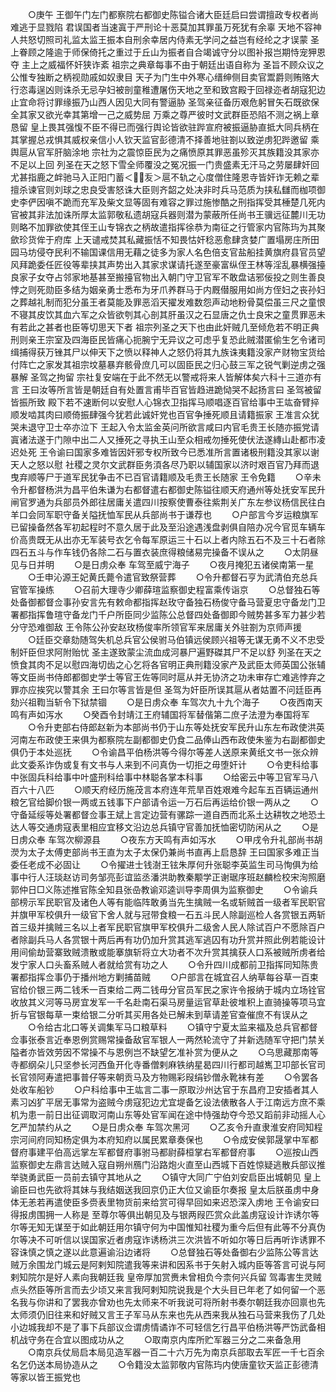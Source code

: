 <!-- { "loadSidebar": true } -->
　　○庚午  王御午门左门都察院右都御史陈镒合诸大臣廷启曰尝谓擅政专权者尚难逃于显戮陷  君误国者当速寘于严刑论十恶莫加其罪虽万死犹有余辜  天地不容神人共怒切照司礼监太监王振本自刑余幸居内侍素无学问之益岂有经纶之才误蒙  圣上眷顾之隆逾于师保倚托之重过于丘山为振者自合竭诚守分以图补报岂期恃宠狎恩夺  主上之威福怀奸狭诈紊  祖宗之典章每事不由于朝廷出语自称为  圣旨不顾众议之公惟专独断之柄视勋戚如奴隶目  天子为门生中外寒心缙绅侧目卖官鬻爵则贿赂大行恣毒逞凶则诛杀无忌孕妇被剖童稚遭屠伤天地之至和致宫殿于回禄迩者胡寇犯边止宜命将讨罪缘振乃山西人因见大同有警逼胁  圣驾亲征备历艰危躬冒矢石既欲保全其家又欲光幸其第增一己之威势屈  万乘之尊严彼时文武群臣恐陷不测之祸上章恳留  皇上畏其强愎不臣不得已而强行舆论皆欲驻跸宣府被振逼胁直抵大同兵柄在其掌握总戎惧其威权亲信小人钦天监官彭德清不择善地驻劄以致逆虏犯跸邀留  乘舆扈从官军肝脑涂地  宗社为之震惊臣民为之痛愤原其罪恶虽殄灭其族籍没其家亦不足以上回  列圣在天之怒下雪全师覆没之冤况振一门贵盛素无汗马之劳屡肆奸回尤甚指鹿之衅驰马入正阳门蓄＜叐＞扈不轨之心度僧住隆恩寺皆奸诈无赖之辈擅杀谏官则刘球之忠良受害怒诛大臣则齐韶之处决非时兵马范质为挟私讎而枷项御史李俨因嗔不跪而充军及柴文显等固有难容之罪过施惨酷之刑指挥受其棰楚几死内官被其非法加诛所厚太监郭敬私遗胡寇兵器则潜为蒙蔽所任尚书王骥远征麓川无功则略不加罪欲使其侄王山专锦衣之柄故遣指挥徐恭为南征之行管家内官陈玙为其聚歛珍货侔于府库  上天谴戒焚其私藏振恬不知畏怙奸稔恶愈肆贪婪广置塌房庄所田园马坊侵夺民利不输国课信用无藉之徒多为家人名色倍支官盐船挂黄旗府县官员望风拜跪委任匠役等辈挟其声势出入其家求谋请托遂至豪富纵侄王林等淫乱暴横强擡良家子女夺占邻家地基甚至搬擡官物出入朝门守卫官军不敢盘诘邪佞投之则生善良悖之则死勋臣多结为姻亲勇士悉布为牙爪养群马于内厩僣服用如尚方侄妇之丧孙妇之葬越礼制而犯分虽王者莫能及罪恶滔天擢发难数怨声动地粉骨莫偿虽三尺之童恨不寝其皮饮其血六军之众皆欲刳其心剖其肝虽汉之石显唐之仇士良宋之童贯罪恶未有若此之甚者也臣等切思天下者  祖宗列圣之天下也由此奸贼几至倾危若不明正典刑则亲王宗室及四海臣民皆痛心扼腕宁无异议之可虑乎复恐此贼潜匿偷生乞令诸司缉捕得获万锉其尸以伸天下之愤以释神人之怒仍将其九族诛夷籍没家产财物宝货给付阵亡之家发其祖宗坟墓暴弃骸骨庶几可以固臣民之归心鼓三军之锐气剿逆虏之强暴解  圣驾之拘留  宗社复安端在于此不然无以警戒将来人皆解体矣六科十三道亦有言  王曰汝等所言皆是朝廷自有处置言甫毕百官皆趋进跪恸哭不起扬言曰  圣驾被留皆振所致  殿下若不速断何以安慰人心锦衣卫指挥马顺唱逐百官给事中王竑奋臂捽顺发啮其肉曰顺倚振肆强今犹若此诚奸党也百官争捶死顺且请籍振家  王准言众犹哭未退守卫士卒亦泣下  王起入令太监金英问所欲言咸曰内官毛贵王长随亦振党请寘诸法遂于门隙中出二人又捶死之寻执王山至众相戒勿捶死使伏法遂縳山赴都市凌迟处死  王令谕曰国家多难皆因奸邪专权所致今已悉准所言置诸极刑籍没其家以谢天人之怒以慰  社稷之灵尔文武群臣务湏各尽乃职以辅国家以济时艰百官乃拜而退曳弃顺等尸于道军民犹争击不已百官请籍顺及毛贵王长随家  王令免籍
　　○辛未令升都督杨洪为昌平伯朱谦为右都督遣右都御史陈镒往顺天府通州等处抚安军民升闸官罗通为兵部员外郎往居庸关遣四川按察使曹泰往紫荆关广东左参议杨信民往白羊口会同军职守备关隘抚恤军民从兵部尚书于谦荐也
　　○户部言今岁运粮旗军已留操备然各军初起程时不意久居于此及至沿途遇浅盘剥俱自陪办况今官觅车辆车价高贵既无从出亦无军装号衣乞令每军原运三十石以上者内除五石不及三十石者除四石五斗与作车钱仍各除二石与置衣装庶得粮储易完操备不误从之
　　○太阴昼见与日并明
　　○是日虏众奉  车驾至威宁海子
　　○夜月掩犯五诸侯南第一星
　　○壬申沁源王妃黄氏薨令遣官致祭营葬
　　○令升都督石亨为武清伯充总兵官管军操练
　　○召前大理寺少卿薛瑄监察御史程富乘传诣京
　　○总督独石等处备御都督佥事孙安言先有敕命都指挥赵玫守备独石杨俊守备马营夏忠守备龙门卫署都指挥鲁瑄守备龙门千户所臣同少监陈公总督四处备御即今贼势甚多军力甚少若分守恐难御敌  王令陈公孙安赵玫杨俊率所领官军来居庸关外驻劄为京师声援
　　○廷臣交章劾随驾失机总兵官公侯驸马伯镇远侯顾兴祖等无谋无勇不义不忠受制奸臣但求阿附贻忧  圣主遂致蒙尘流血成河暴尸遍野磔其尸不足以舒  列圣在天之愤食其肉不足以慰四海切齿之心乞将各官明正典刑籍没家产及武臣太师英国公张辅等文臣尚书侍郎都御史学士等官王佐等同时扈从并无协济之功未审存亡难逃悖弃之罪亦应挨究以警其余  王曰尔等言皆是但  圣驾为奸臣所误其扈从者姑置不问廷臣再劾兴祖鞫当斩令下狱禁锢
　　○是日虏众奉  车驾次九十九个海子
　　○夜西南天鸣有声如泻水
　　○癸酉令封靖江王府辅国将军替偕第二庶子法澄为奉国将军
　　○令升吏部右侍郎赵新为本部尚书仍于山东等处抚安军民升山东左布政使洪英河南左布政使王来俱为都察院左副都御史仍食二品俸山西布政使朱鉴为右副都御史俱仍于本处巡抚
　　○令谕昌平伯杨洪等今得尔等差人送原来黄纸文书一张众辨此文委系诈伪或复有文书与人来到不问真伪一切拒之毋堕奸计
　　○令吏科给事中张固兵科给事中叶盛刑科给事中林聪各掌本科事
　　○给密云中等卫官军马八百六十八匹
　　○顺天府经历施茂言本府连年荒旱百姓艰难今起车五百辆运通州粮乞官给脚价银一两或五钱事下户部请令运一万石后再运给价银一两从之
　　○守备延绥等处署都督佥事王斌上言定边营有骡踪一道自西而北系土达耕牧之地恐土达人等交通虏寇表里相应宜移文沿边总兵镇守官善加抚恤密切防闲从之
　　○是日虏众奉  车驾次柳源县
　　○夜东方天鸣有声如泻水
　　○甲戌令升礼部尚书胡濙为太子太傅吏部尚书王直为太子太保仍兼尚书直再上启恳辞  王曰国家多难正当委任老成不必固让
　　○令擢进士钱澍王铉朱厚何升张聪李英监生司马恂俱为给事中行人汪琰赵访司务邹亮彭谊监丞潘洪助教秦颙学正谢琚序班赵麟检校宋洵照磨郭仲日□义陈述推官陈全知县张喦教谕邓逵训导李周俱为监察御史
　　○令谕兵部榜示军民职官及诸色人等有能临阵敢勇当先生擒贼一名或斩贼首一级者军民职官并旗甲军校俱升一级官下舍人就与冠带食粮一石五斗民人除副巡检人各赏银五两斩首三级并擒贼三名以上者军民职官旗甲军校俱升二级舍人民人除试百户不愿除百户者除副兵马人各赏银十两后再有功仍加升赏其逃军逃囚有功升赏并照此例若能设计用间偷劫营寨致贼溃散或能搴旗斩将立大功者不次升赏其擒获人口系被贼所虏者给发宁家人口头畜系贼人者就给赏有功之人
　　○令升四川成都前卫指挥同知陈贵署都指挥佥事仍于播州地方剿捕苗贼
　　○户部言在城宜召人纳草每谷草一百束官给价银三两二钱禾一百束给二两二钱毋分官员军民之家许令报纳于城内立场铨官收放其义河等马房宜发军一千名赴南石渠马房量运官草赴彼堆积上直骑操等项马宜折与官银每草一束给银二分听其买用各处已解未到草请差官查催庶不有误从之
　　○令给古北口等关调集军马口粮草料
　　○镇守宁夏太监来福及总兵官都督佥事张泰言近奉恩例赏赐常操备敌官军银人一两然轮流守了并新选随军守把门禁关隘者亦皆效劳因不常操不与恩例岂不缺望乞准补赏为便从之
　　○乌思藏那南等寺都纲朵儿只坚参长河西鱼开化寺番僧剌麻铁纳星曷四川行都司越嶲卫卭部长官司长官领阿寿遣把事普仔等来朝贡马及方物赐彩叚绢钞僧永靴袜有差
　　○令罢各处收车船钞
　　○户科给事中王竑言二事一原取沙州达官于东昌府卫安插者其人素习凶犷平居无事常为盗贼今虏寇犯边尤宜堤备乞设法俵散各人于江南远方庶不乘机为患一前日出征调取河南山东等处官军闻在途中恃强劫夺今恐又蹈前非动摇人心乞严加禁约从之
　　○是日虏众奉  车驾次黑河
　　○乙亥令升直隶淮安府同知程宗河间府同知杨定俱为本府知府以属民累章奏保也
　　○令成安侯郭晟掌中军都督府事建平伯高远掌左军都督府事驸马都尉薛桓掌右军都督府事
　　○巡按山西监察御史左鼎言达贼入寇自朔州鴈门沿路炮火直至山西城下百姓惊疑逃散兵部议推举骁勇武臣一员前去镇守其地从之
　　○镇守大同广宁伯刘安启臣出城朝见  皇上谕臣曰也先欲将其妹与我结姻送我回京仍正大位又谕臣尔奏报  皇太后朕虽虏中身体无恙若再遣使臣多赍表里物货前来给赏可得早回如来迟恐深入虏地  王令谕安曰得报虏围拥一人称是  至尊尔等俱出朝见及与银两叚匹赏众此盖虏寇设计诈诱尔等尔等无知无谋至于如此朝廷用尔镇守何为中国惟知社稷为重今后但有此等不分真伪尔等决不可听信以误国家近者虏寇诈诱杨洪三次洪皆不听如尔等日后再听诈诱罪不容诛慎之慎之遂以此意遍谕沿边诸将
　　○总督独石等处备御右少监陈公等言达贼万余围龙门城云是阿剌知院遣我等来讲和因系书于矢射入城内臣等答言可说与阿剌知院尔是好人素向我朝廷我  皇帝厚加赏赉未曾相负今柰何兴兵留  驾毒害生灵贼点头然臣等所言而去少顷又来言我阿剌知院说我是个大头目已年老了如何留一个恶名我与你讲和了罢我亦曾劝也先太师来不听我说可将所射书奏尔朝廷我亦回禀也先太师须仍旧往来和好贼又言王子军马从东来也先从西来我从独石马营来我伤了几处小边城我却不是了事下兵部议佥谓虏情谲诈不可轻信乞行昌平伯杨洪等严饬武备相机战守务在合宜以图成功从之
　　○取南京内库所贮军器三分之二来备急用
　　○南京兵仗局启本局见造军器一百二十六万先为南京兵部取去军匠一千七百余名乞仍送本局协造从之
　　○令籍没太监郭敬内官陈玙内使唐童钦天监正彭德清等家以皆王振党也
